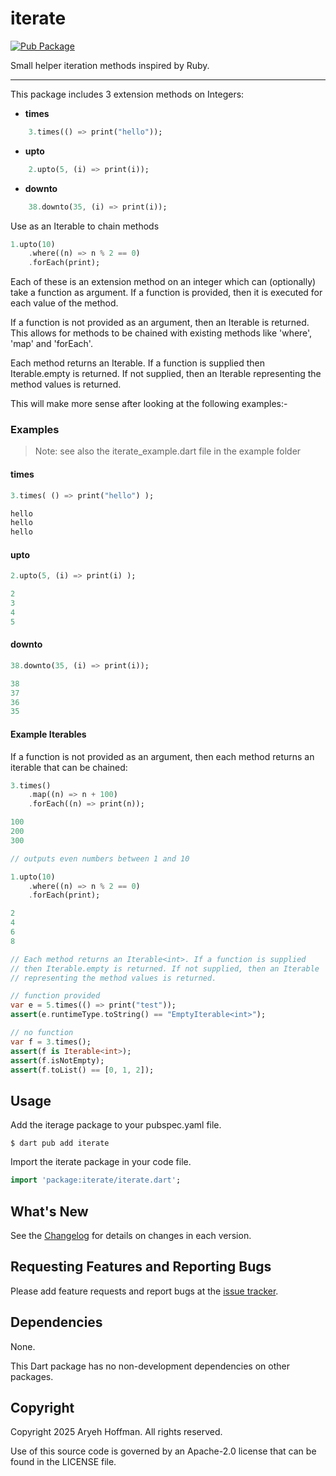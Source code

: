 # iterate

[![Pub Package](https://img.shields.io/pub/v/event.svg?style=flat-square)](https://pub.dev/packages/iterate)

Small helper iteration methods inspired by Ruby.

---

This package includes 3 extension methods on Integers:

- **times**
```dart
    3.times(() => print("hello"));
```
- **upto**
```dart
    2.upto(5, (i) => print(i));
```
- **downto**
```dart
    38.downto(35, (i) => print(i));
```

Use as an Iterable to chain methods

```dart
1.upto(10)
    .where((n) => n % 2 == 0)
    .forEach(print);
```

Each of these is an extension method on an integer which can (optionally) take a function as argument. If a function is provided, then it is executed for each value of the method. 

If a function is not provided as an argument, then an Iterable is returned. This allows for methods to be chained with existing methods like 'where', 'map' and 'forEach'.

Each method returns an Iterable<int>. If a function is supplied then Iterable.empty is returned. If not supplied, then an Iterable representing the method values is returned.

This will make more sense after looking at the following examples:-

### Examples

> Note: see also the iterate_example.dart file in the example folder

#### times

```dart
3.times( () => print("hello") );

hello
hello
hello
```

#### upto

```dart
2.upto(5, (i) => print(i) );

2
3
4
5
```

#### downto

```dart
38.downto(35, (i) => print(i));

38
37
36
35
```

#### Example Iterables

If a function is not provided as an argument, then each method returns an iterable that can be chained:

```dart
3.times()
    .map((n) => n + 100)
    .forEach((n) => print(n));

100
200
300
```


```dart
// outputs even numbers between 1 and 10

1.upto(10)
    .where((n) => n % 2 == 0)
    .forEach(print);

2
4
6
8
```

```dart
// Each method returns an Iterable<int>. If a function is supplied
// then Iterable.empty is returned. If not supplied, then an Iterable
// representing the method values is returned.

// function provided
var e = 5.times(() => print("test"));
assert(e.runtimeType.toString() == "EmptyIterable<int>");

// no function
var f = 3.times();
assert(f is Iterable<int>);
assert(f.isNotEmpty);
assert(f.toList() == [0, 1, 2]);

```

## Usage

Add the iterage package to your pubspec.yaml file.

```
$ dart pub add iterate
```

Import the iterate package in your code file.

```dart
import 'package:iterate/iterate.dart';
```

## What's New

See the [Changelog][changelog] for details on changes in each version.

## Requesting Features and Reporting Bugs

Please add feature requests and report bugs at the [issue tracker][tracker].

## Dependencies

None.

This Dart package has no non-development dependencies on other packages.

[eventsubscriber]: https://pub.dev/packages/iterate
[tracker]: https://github.com/aryehof/dart-iterate/issues
[changelog]: https://pub.dev/packages/iterate/changelog

## Copyright

Copyright 2025 Aryeh Hoffman. All rights reserved.

Use of this source code is governed by an Apache-2.0 license that can be found in the LICENSE file.

